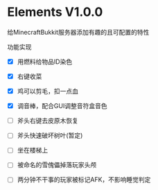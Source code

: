 # Elements V1.0.0
给MinecraftBukkit服务器添加有趣的且可配置的特性

功能实现
- [x] 用燃料给物品ID染色
- [x] 右键收菜
- [x] 鸡可以剪毛，扣一点血
- [x] 调音棒，配合GUI调整音符盒音色
- [ ] 斧头右键去皮原木恢复
- [ ] 斧头快速破坏树叶(暂定)
- [ ] 坐在楼梯上
- [ ] 被命名的雪傀儡掉落玩家头颅
- [ ] 两分钟不干事的玩家被标记AFK，不影响睡觉判定

